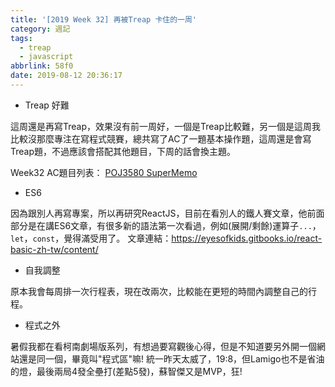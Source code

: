 ```yaml
---
title: '[2019 Week 32] 再被Treap 卡住的一周'
category: 週記
tags:
  - treap
  - javascript
abbrlink: 58f0
date: 2019-08-12 20:36:17
---
```

* Treap 好難

這周還是再寫Treap，效果沒有前一周好，一個是Treap比較難，另一個是這周我比較沒那麼專注在寫程式競賽，總共寫了AC了一題基本操作題，這周還是會寫Treap題，不過應該會搭配其他題目，下周的話會換主題。
<!-- more -->
Week32 AC題目列表：
[POJ3580 SuperMemo](https://allem40306.github.io/blog/2019/08/09/POJ3580-SuperMemo/)

* ES6

因為跟別人再寫專案，所以再研究ReactJS，目前在看別人的鐵人賽文章，他前面部分是在講ES6文章，有很多新的語法第一次看過，例如(展開/剩餘)運算子`...`，`let`，`const`，覺得滿受用了。
文章連結：https://eyesofkids.gitbooks.io/react-basic-zh-tw/content/

* 自我調整

原本我會每周排一次行程表，現在改兩次，比較能在更短的時間內調整自己的行程。

* 程式之外

暑假我都在看柯南劇場版系列，有想過要寫觀後心得，但是不知道要另外開一個網站還是同一個，畢竟叫"程式區"嘛!
統一昨天太威了，19:8，但Lamigo也不是省油的燈，最後兩局4發全壘打(差點5發)，蘇智傑又是MVP，狂!